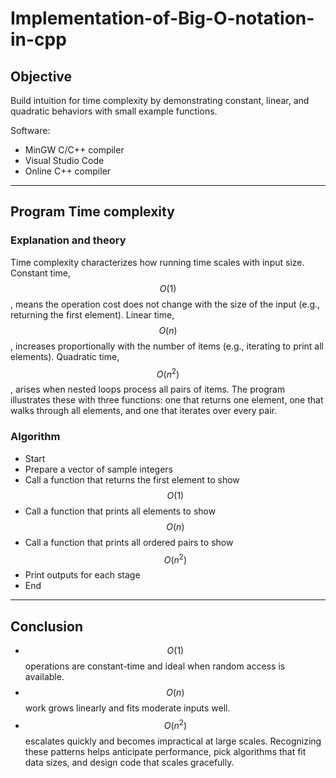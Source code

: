 # Implementation-of-Big-O-notation-in-cpp
## Objective
Build intuition for time complexity by demonstrating constant, linear, and quadratic behaviors with small example functions.

Software:
- MinGW C/C++ compiler
- Visual Studio Code
- Online C++ compiler

***

## Program Time complexity
### Explanation and theory
Time complexity characterizes how running time scales with input size. Constant time, $$O(1)$$, means the operation cost does not change with the size of the input (e.g., returning the first element). Linear time, $$O(n)$$, increases proportionally with the number of items (e.g., iterating to print all elements). Quadratic time, $$O(n^2)$$, arises when nested loops process all pairs of items. The program illustrates these with three functions: one that returns one element, one that walks through all elements, and one that iterates over every pair.

### Algorithm
- Start
- Prepare a vector of sample integers
- Call a function that returns the first element to show $$O(1)$$
- Call a function that prints all elements to show $$O(n)$$
- Call a function that prints all ordered pairs to show $$O(n^2)$$
- Print outputs for each stage
- End

***

## Conclusion
- $$O(1)$$ operations are constant-time and ideal when random access is available.  
- $$O(n)$$ work grows linearly and fits moderate inputs well.  
- $$O(n^2)$$ escalates quickly and becomes impractical at large scales.
Recognizing these patterns helps anticipate performance, pick algorithms that fit data sizes, and design code that scales gracefully.
